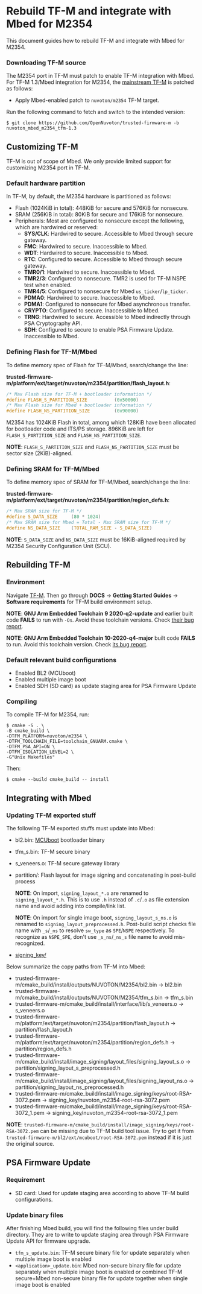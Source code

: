 # Rebuild TF-M and integrate with Mbed for M2354

This document guides how to rebuild TF-M and integrate with Mbed for M2354.

### Downloading TF-M source

The M2354 port in TF-M must patch to enable TF-M integration with Mbed.
For TF-M 1.3/Mbed integration for M2354, the [mainstream TF-M](https://git.trustedfirmware.org/TF-M/trusted-firmware-m.git) is patched as follows:
-   Apply Mbed-enabled patch to `nuvoton/m2354` TF-M target.

Run the following command to fetch and switch to the intended version:
```
$ git clone https://github.com/OpenNuvoton/trusted-firmware-m -b nuvoton_mbed_m2354_tfm-1.3
```

## Customizing TF-M

TF-M is out of scope of Mbed.
We only provide limited support for customizing M2354 port in TF-M.

### Default hardware partition

In TF-M, by default, the M2354 hardware is partitioned as follows:

- Flash (1024KiB in total): 448KiB for secure and 576KiB for nonsecure.
- SRAM (256KiB in total): 80KiB for secure and 176KiB for nonsecure.
- Peripherals: Most are configured to nonsecure except the following, which are hardwired or reserved:
    - **SYS/CLK**: Hardwired to secure. Accessible to Mbed through secure gateway.
    - **FMC**: Hardwired to secure. Inaccessible to Mbed.
    - **WDT**: Hardwired to secure. Inaccessible to Mbed.
    - **RTC**: Configured to secure. Accessible to Mbed through secure gateway.
    - **TMR0/1**: Hardwired to secure. Inaccessible to Mbed.
    - **TMR2/3**: Configured to nonsecure. TMR2 is used for TF-M NSPE test when enabled.
    - **TMR4/5**: Configured to nonsecure for Mbed `us_ticker`/`lp_ticker`.
    - **PDMA0**: Hardwired to secure. Inaccessible to Mbed.
    - **PDMA1**: Configured to nonsecure for Mbed asynchronous transfer.
    - **CRYPTO**: Configured to secure. Inaccessible to Mbed.
    - **TRNG**: Hardwired to secure. Accessible to Mbed indirectly through PSA Cryptography API.
    - **SDH**: Configured to secure to enable PSA Firmware Update. Inaccessible to Mbed.

### Defining Flash for TF-M/Mbed

To define memory spec of Flash for TF-M/Mbed, search/change the line:

**trusted-firmware-m/platform/ext/target/nuvoton/m2354/partition/flash_layout.h**:
```C
/* Max Flash size for TF-M + bootloader information */
#define FLASH_S_PARTITION_SIZE          (0x50000)
/* Max Flash size for Mbed + bootloader information */
#define FLASH_NS_PARTITION_SIZE         (0x90000)
```

M2354 has 1024KiB Flash in total, among which 128KiB have been allocated for bootloader code and ITS/PS storage.
896KiB are left for `FLASH_S_PARTITION_SIZE` and `FLASH_NS_PARTITION_SIZE`.

**NOTE**: `FLASH_S_PARTITION_SIZE` and `FLASH_NS_PARTITION_SIZE` must be sector size (2KiB)-aligned.

### Defining SRAM for TF-M/Mbed

To define memory spec of SRAM for TF-M/Mbed, search/change the line:

**trusted-firmware-m/platform/ext/target/nuvoton/m2354/partition/region_defs.h**:
```C
/* Max SRAM size for TF-M */
#define S_DATA_SIZE     (80 * 1024)
/* Max SRAM size for Mbed = Total - Max SRAM size for TF-M */
#define NS_DATA_SIZE    (TOTAL_RAM_SIZE - S_DATA_SIZE)
```

**NOTE**: `S_DATA_SIZE` and `NS_DATA_SIZE` must be 16KiB-aligned required by M2354 Security Configuration Unit (SCU).

## Rebuilding TF-M

### Environment

Navigate [TF-M](https://www.trustedfirmware.org/projects/tf-m/).
Then go through **DOCS** → **Getting Started Guides** → **Software requirements** for TF-M build environment setup.

**NOTE**: **GNU Arm Embedded Toolchain 9 2020-q2-update** and earlier built code **FAILS** to run with `-Os`. Avoid these toolchain versions. Check [their bug report](https://gcc.gnu.org/bugzilla/show_bug.cgi?id=95646).

**NOTE**: **GNU Arm Embedded Toolchain 10-2020-q4-major** built code **FAILS** to run. Avoid this toolchain version. Check [its bug report](https://gcc.gnu.org/bugzilla/show_bug.cgi?id=99157).

### Default relevant build configurations

-   Enabled BL2 (MCUboot)
-   Enabled multiple image boot
-   Enabled SDH (SD card) as update staging area for PSA Firmware Update

### Compiling

To compile TF-M for M2354, run:

```
$ cmake -S . \
-B cmake_build \
-DTFM_PLATFORM=nuvoton/m2354 \
-DTFM_TOOLCHAIN_FILE=toolchain_GNUARM.cmake \
-DTFM_PSA_API=ON \
-DTFM_ISOLATION_LEVEL=2 \
-G"Unix Makefiles"
```

Then:

```
$ cmake --build cmake_build -- install
```

## Integrating with Mbed

### Updating TF-M exported stuff

The following TF-M exported stuffs must update into Mbed:

-   bl2.bin: [MCUboot](https://github.com/mcu-tools/mcuboot) bootloader binary

-   tfm_s.bin: TF-M secure binary

-   s_veneers.o: TF-M secure gateway library

-   partition/: Flash layout for image signing and concatenating in post-build process

    **NOTE**: On import, `signing_layout_*.o` are renamed to `signing_layout_*.h`.
    This is to use `.h` instead of `.c`/`.o` as file extension name and avoid adding into compile/link list.

    **NOTE**: On import for single image boot, `signing_layout_s_ns.o` is renamed to `signing_layout_preprocessed.h`.
    Post-build script checks file name with `_s`/`_ns` to resolve `sw_type` as `SPE`/`NSPE` respectively.
    To recognize as `NSPE_SPE`, don't use `_s_ns`/`_ns_s` file name to avoid mis-recognized.

-   [signing_key/](signing_key/nuvoton_m2354-root-rsa-3072.md)

Below summarize the copy paths from TF-M into Mbed:

-   trusted-firmware-m/cmake_build/install/outputs/NUVOTON/M2354/bl2.bin → bl2.bin
-   trusted-firmware-m/cmake_build/install/outputs/NUVOTON/M2354/tfm_s.bin → tfm_s.bin
-   trusted-firmware-m/cmake_build/install/interface/lib/s_veneers.o → s_veneers.o
-   trusted-firmware-m/platform/ext/target/nuvoton/m2354/partition/flash_layout.h → partition/flash_layout.h
-   trusted-firmware-m/platform/ext/target/nuvoton/m2354/partition/region_defs.h → partition/region_defs.h
-   trusted-firmware-m/cmake_build/install/image_signing/layout_files/signing_layout_s.o → partition/signing_layout_s_preprocessed.h
-   trusted-firmware-m/cmake_build/install/image_signing/layout_files/signing_layout_ns.o → partition/signing_layout_ns_preprocessed.h
-   trusted-firmware-m/cmake_build/install/image_signing/keys/root-RSA-3072.pem → signing_key/nuvoton_m2354-root-rsa-3072.pem
-   trusted-firmware-m/cmake_build/install/image_signing/keys/root-RSA-3072_1.pem → signing_key/nuvoton_m2354-root-rsa-3072_1.pem

**NOTE**: `trusted-firmware-m/cmake_build/install/image_signing/keys/root-RSA-3072.pem` can be missing due to TF-M build tool issue.
Try to get it from `trusted-firmware-m/bl2/ext/mcuboot/root-RSA-3072.pem` instead if it is just the original source.

## PSA Firmware Update

### Requirement

-   SD card: Used for update staging area according to above TF-M build configurations.

### Update binary files

After finishing Mbed build, you will find the following files under build directory.
They are to write to update staging area through PSA Firmware Update API for firmware upgrade.

-   `tfm_s_update.bin`: TF-M secure binary file for update separately when multiple image boot is enabled
-   `<application>_update.bin`: Mbed non-secure binary file for update separately when multiple image boot is enabled or
    combined TF-M secure+Mbed non-secure binary file for update together when single image boot is enabled
